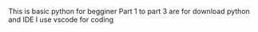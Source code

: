This is basic python for begginer
Part 1 to part 3 are for download python and IDE 
I use vscode for coding 